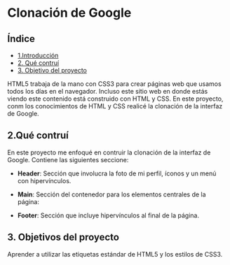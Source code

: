 # Clonación de Google

## Índice

* [1.Introducción](https://github.com/Cath2904-jaz/clongoogle/blob/main/README.md#1intro)
*  [2. Qué contruí](https://github.com/Cath2904-jaz/clongoogle/blob/main/README.md#)
*   [3. Objetivo del proyecto](https://github.com/Cath2904-jaz/clongoogle/blob/main/README.md#)

HTML5 trabaja de la mano con CSS3 para crear páginas web que usamos todos los días en el navegador. Incluso este sitio web en donde estás viendo este contenido está construido con HTML y CSS.
En este proyecto, conm los conocimientos de HTML y CSS realicé la clonación de la interfaz de Google.

##  2.Qué contruí 
En este proyecto me enfoqué en contruir la clonación de la interfaz de Google. Contiene las siguientes seccione: 

* **Header**: Sección que involucra la foto de mi perfil, íconos y un menú con hipervínculos.

* **Main**: Sección del contenedor para los elementos centrales de la página:

* **Footer**: Sección que incluye hipervínculos al final de la página.

## 3. Objetivos del proyecto
Aprender a utilizar las etiquetas estándar de HTML5 y los estilos de CSS3.



